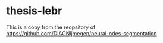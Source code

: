 # thesis-lebr
This is a copy from the reopsitory of https://github.com/DIAGNijmegen/neural-odes-segmentation
